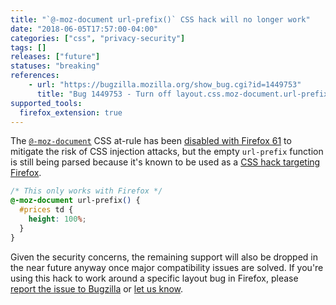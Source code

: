 ```yaml
---
title: "`@-moz-document url-prefix()` CSS hack will no longer work"
date: "2018-06-05T17:57:00-04:00"
categories: ["css", "privacy-security"]
tags: []
releases: ["future"]
statuses: "breaking"
references:
    - url: "https://bugzilla.mozilla.org/show_bug.cgi?id=1449753"
      title: "Bug 1449753 - Turn off layout.css.moz-document.url-prefix-hack.enabled by default."
supported_tools:
  firefox_extension: true
---
```

The [`@-moz-document`](https://developer.mozilla.org/docs/Web/CSS/@document) CSS at-rule has been [disabled with Firefox 61](https://www.fxsitecompat.dev/en-CA/docs/2018/moz-document-support-has-been-dropped-except-for-empty-url-prefix/) to mitigate the risk of CSS injection attacks, but the empty `url-prefix` function is still being parsed because it's known to be used as a [CSS hack targeting Firefox](https://css-tricks.com/snippets/css/css-hacks-targeting-firefox/).

```css
/* This only works with Firefox */
@-moz-document url-prefix() {
  #prices td {
    height: 100%;
  }
}
```

Given the security concerns, the remaining support will also be dropped in the near future anyway once major compatibility issues are solved. If you're using this hack to work around a specific layout bug in Firefox, please [report the issue to Bugzilla](https://bugzilla.mozilla.org/enter_bug.cgi?product=Core&component=Layout&blocked=1449753) or [let us know](https://www.fxsitecompat.dev/en-CA/contribute/).
